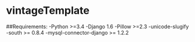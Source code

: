 vintageTemplate
===============
##Requirements:
	-Python >=3.4
	-Django 1.6
	-Pillow >=2.3
	-unicode-slugify
	-south >= 0.8.4
	-mysql-connector-django >= 1.2.2
